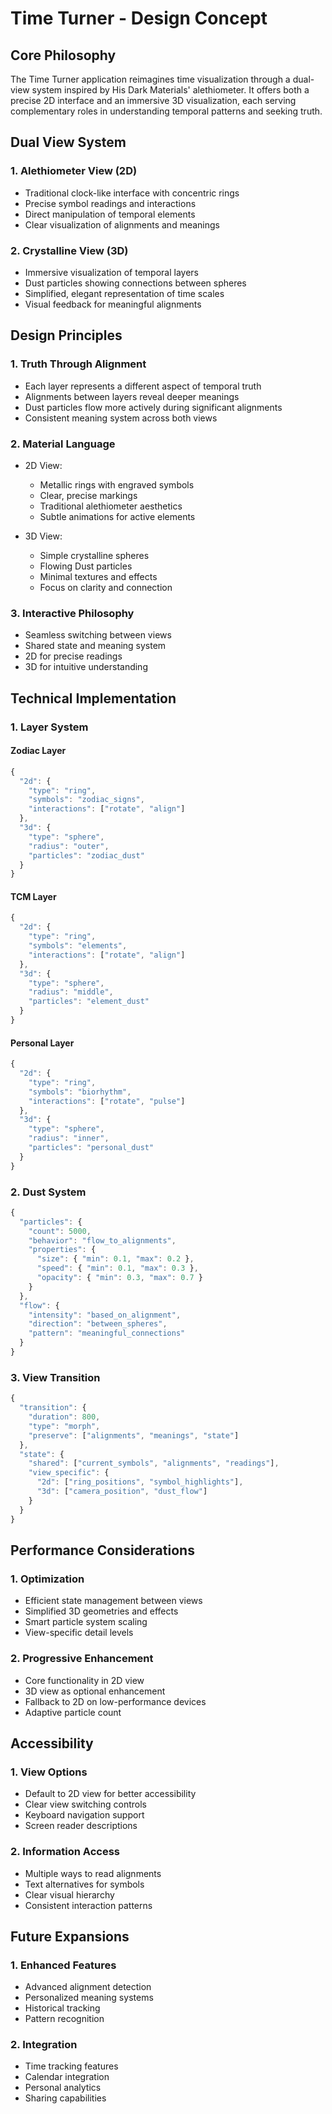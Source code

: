 # Time Turner - Design Concept

## Core Philosophy

The Time Turner application reimagines time visualization through a dual-view system inspired by His Dark Materials' alethiometer. It offers both a precise 2D interface and an immersive 3D visualization, each serving complementary roles in understanding temporal patterns and seeking truth.

## Dual View System

### 1. Alethiometer View (2D)
- Traditional clock-like interface with concentric rings
- Precise symbol readings and interactions
- Direct manipulation of temporal elements
- Clear visualization of alignments and meanings

### 2. Crystalline View (3D)
- Immersive visualization of temporal layers
- Dust particles showing connections between spheres
- Simplified, elegant representation of time scales
- Visual feedback for meaningful alignments

## Design Principles

### 1. Truth Through Alignment
- Each layer represents a different aspect of temporal truth
- Alignments between layers reveal deeper meanings
- Dust particles flow more actively during significant alignments
- Consistent meaning system across both views

### 2. Material Language
- 2D View:
  * Metallic rings with engraved symbols
  * Clear, precise markings
  * Traditional alethiometer aesthetics
  * Subtle animations for active elements

- 3D View:
  * Simple crystalline spheres
  * Flowing Dust particles
  * Minimal textures and effects
  * Focus on clarity and connection

### 3. Interactive Philosophy
- Seamless switching between views
- Shared state and meaning system
- 2D for precise readings
- 3D for intuitive understanding

## Technical Implementation

### 1. Layer System

#### Zodiac Layer
```javascript
{
  "2d": {
    "type": "ring",
    "symbols": "zodiac_signs",
    "interactions": ["rotate", "align"]
  },
  "3d": {
    "type": "sphere",
    "radius": "outer",
    "particles": "zodiac_dust"
  }
}
```

#### TCM Layer
```javascript
{
  "2d": {
    "type": "ring",
    "symbols": "elements",
    "interactions": ["rotate", "align"]
  },
  "3d": {
    "type": "sphere",
    "radius": "middle",
    "particles": "element_dust"
  }
}
```

#### Personal Layer
```javascript
{
  "2d": {
    "type": "ring",
    "symbols": "biorhythm",
    "interactions": ["rotate", "pulse"]
  },
  "3d": {
    "type": "sphere",
    "radius": "inner",
    "particles": "personal_dust"
  }
}
```

### 2. Dust System

```javascript
{
  "particles": {
    "count": 5000,
    "behavior": "flow_to_alignments",
    "properties": {
      "size": { "min": 0.1, "max": 0.2 },
      "speed": { "min": 0.1, "max": 0.3 },
      "opacity": { "min": 0.3, "max": 0.7 }
    }
  },
  "flow": {
    "intensity": "based_on_alignment",
    "direction": "between_spheres",
    "pattern": "meaningful_connections"
  }
}
```

### 3. View Transition

```javascript
{
  "transition": {
    "duration": 800,
    "type": "morph",
    "preserve": ["alignments", "meanings", "state"]
  },
  "state": {
    "shared": ["current_symbols", "alignments", "readings"],
    "view_specific": {
      "2d": ["ring_positions", "symbol_highlights"],
      "3d": ["camera_position", "dust_flow"]
    }
  }
}
```

## Performance Considerations

### 1. Optimization
- Efficient state management between views
- Simplified 3D geometries and effects
- Smart particle system scaling
- View-specific detail levels

### 2. Progressive Enhancement
- Core functionality in 2D view
- 3D view as optional enhancement
- Fallback to 2D on low-performance devices
- Adaptive particle count

## Accessibility

### 1. View Options
- Default to 2D view for better accessibility
- Clear view switching controls
- Keyboard navigation support
- Screen reader descriptions

### 2. Information Access
- Multiple ways to read alignments
- Text alternatives for symbols
- Clear visual hierarchy
- Consistent interaction patterns

## Future Expansions

### 1. Enhanced Features
- Advanced alignment detection
- Personalized meaning systems
- Historical tracking
- Pattern recognition

### 2. Integration
- Time tracking features
- Calendar integration
- Personal analytics
- Sharing capabilities

